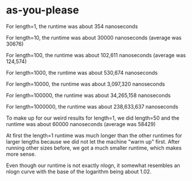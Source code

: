 # as-you-please

For length=1, the runtime was about 354 nanoseconds

For length=10, the runtime was about 30000 nanoseconds (average was 30676) 

For length=100, the runtime was about 102,611 nanoseconds (average was 124,574)

For length=1000, the runtime was about 530,674 nanoseconds

For length=10000, the runtime was about 3,097,320 nanoseconds

For length=100000, the runtime was about 34,265,158 nanoseconds

For length=1000000, the runtime was about 238,633,637 nanoseconds

To make up for our weird results for length=1, we did length=50 and the runtime was about 60000 nanoseconds (average was 58429)

At first the length=1 runtime was much longer than the other runtimes for larger lengths because we did not let the machine "warm up" first. After running other sizes before, we got a much smaller runtime, which makes more sense.

Even though our runtime is not exactly nlogn, it somewhat resembles an nlogn curve with the base of the logarithm being about 1.02.
